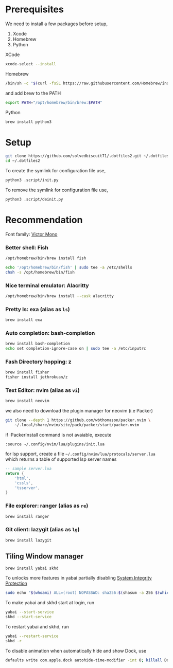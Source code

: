 # Prerequisites

We need to install a few packages before setup,
1. Xcode
2. Homebrew
3. Python

XCode
```sh
xcode-select --install
```

Homebrew
```sh
/bin/sh -c "$(curl -fsSL https://raw.githubusercontent.com/Homebrew/install/HEAD/install.sh)"
```

and add brew to the PATH
```sh
export PATH="/opt/homebrew/bin/brew:$PATH"
```

Python
```sh
brew install python3
```

# Setup

```sh
git clone https://github.com/solvedbiscuit71/.dotfiles2.git ~/.dotfiles2
cd ~/.dotfiles2
```

To create the symlink for configuration file use,
```sh
python3 .script/init.py
```

To remove the symlink for configuration file use,
```sh
python3 .script/deinit.py
```

# Recommendation

Font family: [Victor Mono](https://rubjo.github.io/victor-mono/)

### Better shell: Fish
```sh
/opt/homebrew/bin/brew install fish
```

```sh
echo '/opt/homebrew/bin/fish' | sudo tee -a /etc/shells
chsh -s /opt/homebrew/bin/fish
```

### Nice terminal emulator: Alacritty
```sh
/opt/homebrew/bin/brew install --cask alacritty
```

### Pretty ls: exa (alias as `ls`)
```sh
brew install exa
```

### Auto completion: bash-completion
```sh
brew install bash-completion
echo set completion-ignore-case on | sudo tee -a /etc/inputrc
```

### Fash Directory hopping: z
```sh
brew install fisher
fisher install jethrokuan/z
```

### Text Editor: nvim (alias as `vi`)
```sh
brew install neovim
```

we also need to download the plugin manager for neovim (i.e Packer)
```sh
git clone --depth 1 https://github.com/wbthomason/packer.nvim \
    ~/.local/share/nvim/site/pack/packer/start/packer.nvim
```

if :PackerInstall command is not avaiable, execute
```vim
:source ~/.config/nvim/lua/plugins/init.lua
```

for lsp support, create a file `~/.config/nvim/lua/protocals/server.lua` which
returns a table of supported lsp server names
```lua
-- sample server.lua
return {
    'html',
    'cssls',
    'tsserver',
}
```

### File explorer: ranger (alias as `re`)
```sh
brew install ranger
```

### Git client: lazygit (alias as `lg`)
```sh
brew install lazygit
```

## Tiling Window manager

```sh
brew install yabai skhd
```

To unlocks more features in yabai partially disabling [System Integrity Protection](https://github.com/koekeishiya/yabai/wiki/Disabling-System-Integrity-Protection)
```sh
sudo echo "$(whoami) ALL=(root) NOPASSWD: sha256:$(shasum -a 256 $(which yabai) | cut -d " " -f 1) $(which yabai) --load-sa" > /private/etc/sudoers.d/yabai
```

To make yabai and skhd start at login, run
```sh
yabai --start-service
skhd --start-service
```

To restart yabai and skhd, run
```sh
yabai --restart-service
skhd -r
```

To disable animation when automatically hide and show Dock, use
```sh
defaults write com.apple.dock autohide-time-modifier -int 0; killall Dock
```
